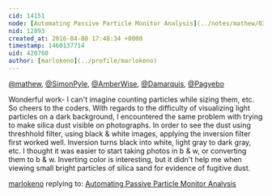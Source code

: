 ```yaml
---
cid: 14151
node: [Automating Passive Particle Monitor Analysis](../notes/mathew/03-26-2016/automating-passive-particle-monitor-analysis)
nid: 12893
created_at: 2016-04-08 17:48:34 +0000
timestamp: 1460137714
uid: 420760
author: [marlokeno](../profile/marlokeno)
---
```


[@mathew](/profile/mathew), [@SimonPyle](/profile/SimonPyle), [@AmberWise](/profile/AmberWise), [@Damarquis](/profile/Damarquis), [@Pagyebo](/profile/Pagyebo)

Wonderful work- I can't imagine counting particles while sizing them, etc.
So cheers to the coders.
With regards to the difficulty of visualizing light particles on a dark background, I encountered the same problem with trying to make silica dust visible on photographs.  In order to see the dust using threshhold filter, using black & white images, applying the inversion filter first worked well. Inversion turns black into white, light gray to dark gray, etc.
I thought it was easier to start taking photos in b & w, or converting them to b & w. Inverting color is interesting, but it didn't help me when viewing small bright particles of silica sand for evidence of fugitive dust.



[marlokeno](../profile/marlokeno) replying to: [Automating Passive Particle Monitor Analysis](../notes/mathew/03-26-2016/automating-passive-particle-monitor-analysis)

